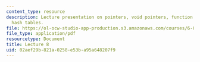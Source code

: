 ```yaml
---
content_type: resource
description: Lecture presentation on pointers, void pointers, function pointers, and
  hash tables.
file: https://ol-ocw-studio-app-production.s3.amazonaws.com/courses/6-087-practical-programming-in-c-january-iap-2010/02aef29b821a0258e53ba95a648207f9_MIT6_087IAP10_lec08.pdf
file_type: application/pdf
resourcetype: Document
title: Lecture 8
uid: 02aef29b-821a-0258-e53b-a95a648207f9
---
```

